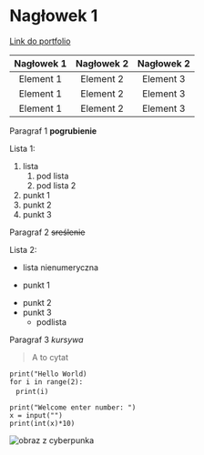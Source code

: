 # Nagłowek 1
<a href="http://www.dawidroszman.eu">Link do portfolio<a>

|Nagłowek 1|Nagłowek 2|Nagłowek 2|
|:-------------:|:---------------:|:---------------:|
|Element 1| Element 2| Element 3|
|Element 1| Element 2| Element 3|
|Element 1| Element 2| Element 3|

Paragraf 1
**pogrubienie**

Lista 1:
1. lista
    1. pod lista
    2. pod lista 2
3. punkt 1
4. punkt 2
5. punkt 3

Paragraf 2
~~sreślenie~~

Lista 2:
- lista nienumeryczna
+ punkt 1
* punkt 2
* punkt 3
  - podlista

Paragraf 3
*kursywa*

>A to cytat

`print("Hello World)`<br>
`for i in range(2):`<br>
&nbsp;` print(i)`

```
print("Welcome enter number: ")
x = input("")
print(int(x)*10)
```

![obraz z cyberpunka](https://user-images.githubusercontent.com/116646363/197774123-e7fdc66a-5936-4061-b73d-097c809da72a.png)

